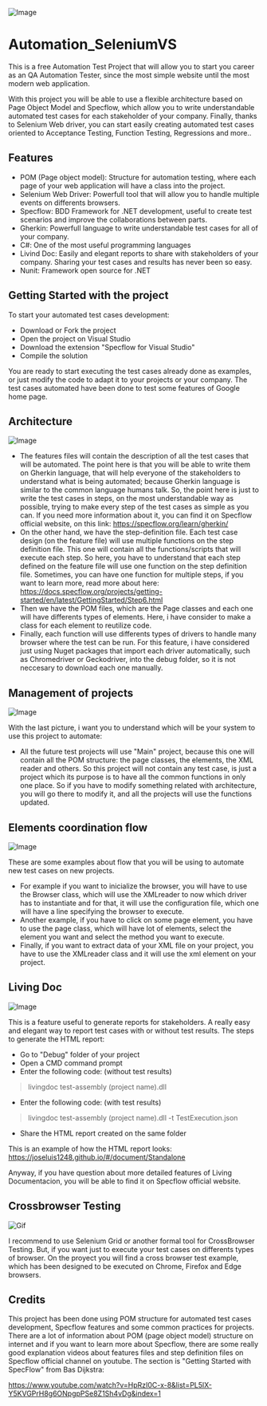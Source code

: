 ![Image](/Resources/Automation.jpeg)

# Automation_SeleniumVS

This is a free Automation Test Project that will allow you to start you career as an QA Automation Tester, since the most simple website until the most modern web application.

With this project you will be able to use a flexible architecture based on Page Object Model and Specflow, which allow you to write understandable automated test cases for each stakeholder of your company. Finally, thanks to Selenium Web driver, you can start easily creating automated test cases oriented to Acceptance Testing, Function Testing, Regressions and more..

## Features

- POM (Page object model): Structure for automation testing, where each page of your web application will have a class into the project.
- Selenium Web Driver: Powerfull tool that will allow you to handle multiple events on differents browsers.
- Specflow: BDD Framework for .NET development, useful to create test scenarios and improve the collaborations between parts.
- Gherkin: Powerfull language to write understandable test cases for all of your company.
- C#: One of the most useful programming languages
- Livind Doc: Easily and elegant reports to share with stakeholders of your company. Sharing your test cases and results has never been so easy.
- Nunit: Framework open source for .NET

## Getting Started with the project

To start your automated test cases development:
- Download or Fork the project
- Open the project on Visual Studio
- Download the extension "Specflow for Visual Studio"
- Compile the solution

You are ready to start executing the test cases already done as examples, or just modify the code to adapt it to your projects or your company.
The test cases automated have been done to test some features of Google home page.

## Architecture
![Image](/Resources/Architecture.png)

- The features files will contain the description of all the test cases that will be automated. The point here is that you will be able to write them on Gherkin language, that will help everyone of the stakeholders to understand what is being automated; because Gherkin language is similar to the common language humans talk.
So, the point here is just to write the test cases in steps, on the most understandable way as possible, trying to make every step of the test cases as simple as you can.
If you need more information about it, you can find it on Specflow official website, on this link: https://specflow.org/learn/gherkin/
- On the other hand, we have the step-definition file. Each test case design (on the feature file) will use multiple functions on the step definition file. This one  will contain all the functions/scripts that will execute each step. So here, you have to understand that each step defined on the feature file will use one function on the step definition file. Sometimes, you can have one function for multiple steps, if you want to learn more, read more about here: https://docs.specflow.org/projects/getting-started/en/latest/GettingStarted/Step6.html
- Then we have the POM files, which are the Page classes and each one will have differents types of elements. Here, i have consider to make a class for each element to reutilize code.
- Finally, each function will use differents types of drivers to handle many browser where the test can be run. For this feature, i have considered just using Nuget packages that import each driver automatically, such as Chromedriver or Geckodriver, into the debug folder, so it is not neccesary to download each one manually.

## Management of projects

![Image](/Resources/Projects.png)

With the last picture, i want you to understand which will be your system to use this project to automate:
- All the future test projects will use "Main" project, because this one will contain all the POM structure: the page classes, the elements, the XML reader and others. So this project will not contain any test case, is just a project which its purpose is to have all the common functions in only one place. So if you have to modify something related with architecture, you will go there to modify it, and all the projects will use the functions updated.

## Elements coordination flow

![Image](/Resources/Examples.png)

These are some examples about flow that you will be using to automate new test cases on new projects.
- For example if you want to inicialize the browser, you will have to use the Browser class, which will use the XMLreader to now which driver has to instantiate and for that, it will use the configuration file, which one will have a line specifying the browser to execute.
- Another example, if you have to click on some page element, you have to use the page class, which will have lot of elements, select the element you want and select the method you want to execute.
- Finally, if you want to extract data of your XML file on your project, you have to use the XMLreader class and it will use the xml element on your project. 

## Living Doc

![Image](/Resources/LivingCodeExample.png)

This is a feature useful to generate reports for stakeholders. A really easy and elegant way to report test cases with or without test results.
The steps to generate the HTML report:
- Go to "Debug" folder of your project
- Open a CMD command prompt
- Enter the following code:
(without test results)
> livingdoc test-assembly (project name).dll
 - Enter the following code:
(with test results)
> livingdoc test-assembly (project name).dll -t TestExecution.json
- Share the HTML report created on the same folder

This is an example of how the HTML report looks:
https://joseluis1248.github.io/#/document/Standalone

Anyway, if you have question about more detailed features of Living Documentacion, you will be able to find it on Specflow official website.

## Crossbrowser Testing

![Gif](/Resources/CrossBrowser.gif)

I recommend to use Selenium Grid or another formal tool for CrossBrowser Testing. But, if you want just to execute your test cases on differents types of browser. On the proyect you will find a cross browser test example, which has been designed to be executed on Chrome, Firefox and Edge browsers.

## Credits

This project has been done using POM structure for automated test cases development, Specflow features and some common practices for projects.
There are a lot of information about POM (page object model) structure on internet and if you want to learn more about Specflow, there are some really good explanation videos about features files and step definition files on Specflow official channel on youtube. The section is "Getting Started with SpecFlow" from Bas Dijkstra:

https://www.youtube.com/watch?v=HpRzI0C-x-8&list=PL5lX-Y5KVGPrH8g6ONpgpPSe8Z1Sh4vDg&index=1
